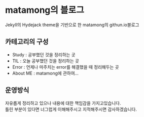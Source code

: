 # matamong의 블로그

Jekyll의 Hydejack theme을 기반으로 한 matamong의 githun.io블로그 <br>

## 카테고리의 구성
- Study : 공부했던 것을 정리하는 곳
- TIL : 오늘 공부했던 것을 정리하는 곳
- Error : 언제나 마주치는 error를 해결했을 때 정리해두는 곳
- About ME : matamong에 관하여...

## 운영방식
자유롭게 정리하고 있으나 내용에 대한 책임감을 가지고있습니다. <br>
틀린 부분이 있다면 너그럽게 이해해주시고 지적해주시면 감사하겠습니다.